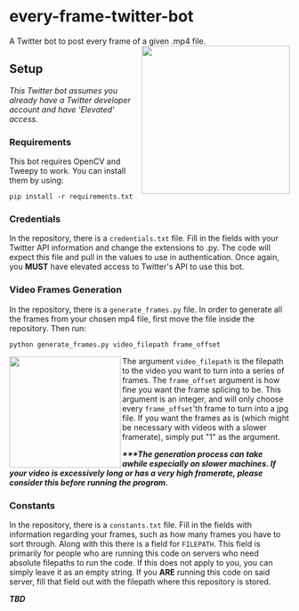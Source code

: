 # every-frame-twitter-bot
A Twitter bot to post every frame of a given .mp4 file.
<img align="right" src="https://media1.giphy.com/media/AKyXh7Zmx5UbpCz9nc/200w.gif?cid=82a1493bcy1mpewn49orxr1jf5h27o4b1avt5bbwyzvayivm&rid=200w.gif&ct=s" width = "266" height = "266">

## Setup
<i> This Twitter bot assumes you already have a Twitter developer account and have 'Elevated' access. </i>
### Requirements
This bot requires OpenCV and Tweepy to work. You can install them by using:
```
pip install -r requirements.txt
```
### Credentials
In the repository, there is a ```credentials.txt``` file. Fill in the fields with your Twitter API information and change the extensions to .py. The code will expect this file and pull in the values to use in authentication. Once again, you <b>MUST</b> have elevated access to Twitter's API to use this bot.
### Video Frames Generation
In the repository, there is a ```generate_frames.py``` file. In order to generate all the frames from your chosen mp4 file, first move the file inside the repository. Then run:
```
python generate_frames.py video_filepath frame_offset
```
<img align="left" src="https://giffiles.alphacoders.com/112/11288.gif" width = "200" height = "200">

The argument `video_filepath` is the filepath to the video you want to turn into a series of frames. The `frame_offset` argument is how fine you want the frame splicing to be. This argument is an integer, and will only choose every `frame_offset`'th frame to turn into a jpg file. If you want the frames as is (which might be necessary with videos with a slower framerate), simply put "1" as the argument.

<i><b>***The generation process can take awhile especially on slower machines. If your video is excessively long or has a very high framerate, please consider this before running the program.</b></i>

### Constants
In the repository, there is a ```constants.txt``` file. Fill in the fields with information regarding your frames, such as how many frames you have to sort through. Along with this there is a field for ```FILEPATH```. This field is primarily for people who are running this code on servers who need absolute filepaths to run the code. If this does not apply to you, you can simply leave it as an empty string. If you <b>ARE</b> running this code on said server, fill that field out with the filepath where this repository is stored.

***TBD***
